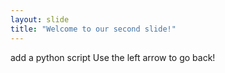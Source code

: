 ```yaml
---
layout: slide
title: "Welcome to our second slide!"
---
```

add a python script
Use the left arrow to go back!
